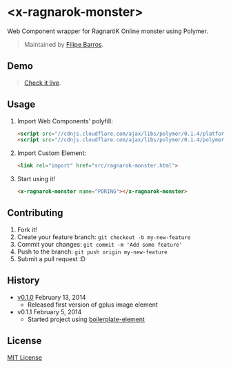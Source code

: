 # &lt;x-ragnarok-monster&gt;

Web Component wrapper for RagnaröK Online monster using Polymer.

> Maintained by [Filipe Barros](https://github.com/barrosfilipe).

## Demo

> [Check it live](http://barrosfilipe.github.io/x-ragnarok-monster).

## Usage

1. Import Web Components' polyfill:

	```html
	<script src="//cdnjs.cloudflare.com/ajax/libs/polymer/0.1.4/platform.js"></script>
	<script src="//cdnjs.cloudflare.com/ajax/libs/polymer/0.1.4/polymer.js"></script>
	```

2. Import Custom Element:

	```html
	<link rel="import" href="src/ragnarok-monster.html">
	```

3. Start using it!

	```html
	<x-ragnarok-monster name="PORING"></x-ragnarok-monster>
	```

## Contributing

1. Fork it!
2. Create your feature branch: `git checkout -b my-new-feature`
3. Commit your changes: `git commit -m 'Add some feature'`
4. Push to the branch: `git push origin my-new-feature`
5. Submit a pull request :D

## History

* [v0.1.0](https://github.com/barrosfilipe/x-ragnarok-monster/releases/v0.1.0) February 13, 2014
	* Released first version of gplus image element
* v0.1.1 February 5, 2014
	* Started project using [boilerplate-element](https://github.com/customelements/boilerplate-element)

## License

[MIT License](http://opensource.org/licenses/MIT)

